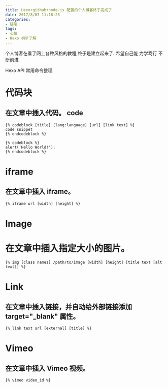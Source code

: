 ```yaml
---
title: Hexo+github+node.js 配置的个人博客终于完成了
date: 2017/8/07 11:18:25
categories:
- 随笔
tags:
- 心情
- Hexo 初步了解
---
```


个人博客在看了网上各种风格的教程,终于是建立起来了.
希望自己能 力学笃行 不断前进

Hexo API 常用命令整理.
<!--more-->
# 代码块
## 在文章中插入代码。 code

```
{% codeblock [title] [lang:language] [url] [link text] %}
code snippet
{% endcodeblock %}

{% codeblock %}
alert('Hello World!');
{% endcodeblock %}
````
# iframe
## 在文章中插入 iframe。
```
{% iframe url [width] [height] %}
```
# Image
# 在文章中插入指定大小的图片。
```
{% img [class names] /path/to/image [width] [height] [title text [alt text]] %}
```
# Link
## 在文章中插入链接，并自动给外部链接添加 target="_blank" 属性。
```
{% link text url [external] [title] %}
```
# Vimeo
## 在文章中插入 Vimeo 视频。
```
{% vimeo video_id %}
```














































<!--
原始文件 存档

Welcome to [Hexo](https://hexo.io/)! This is your very first post. Check [documentation](https://hexo.io/docs/) for more info. If you get any problems when using Hexo, you can find the answer in [troubleshooting](https://hexo.io/docs/troubleshooting.html) or you can ask me on [GitHub](https://github.com/hexojs/hexo/issues).

## Quick Start

### Create a new post

``` bash
$ hexo new "My New Post"
```

More info: [Writing](https://hexo.io/docs/writing.html)

### Run server

``` bash
$ hexo server
```

More info: [Server](https://hexo.io/docs/server.html)

### Generate static files

``` bash
$ hexo generate
```

More info: [Generating](https://hexo.io/docs/generating.html)

### Deploy to remote sites

``` bash
$ hexo deploy
```

More info: [Deployment](https://hexo.io/docs/deployment.html)
 -->



